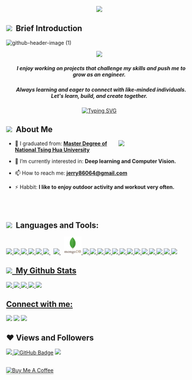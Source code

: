 <div align=center>
<img src="https://github.com/Anmol-Baranwal/Cool-GIFs-For-GitHub/assets/74038190/8aa99f6c-267d-4977-9cd3-1a4c11675863" width="500">
</div>

## <img src="https://github.com/Anmol-Baranwal/Cool-GIFs-For-GitHub/assets/74038190/51865424-10f2-4859-8055-b62b1c0d8d36" width="60">&nbsp; Brief Introduction
![github-header-image (1)](https://github.com/jerryold/jerryold/assets/12774427/f5034034-7810-47ab-958e-f076cf95b028)

<div align="center">
       <img src="https://user-images.githubusercontent.com/74038190/212748842-9fcbad5b-6173-4175-8a61-521f3dbb7514.gif" width="700">
</div>

<h5 align="center"><em>&ensp; I enjoy working on projects that challenge my skills and push me to grow as an engineer.</em></h5>
<h5 align="center"><em>&ensp; Always learning and eager to connect with like-minded individuals. Let's learn, build, and create together.</em></h5>

<div align="center">
       
[![Typing SVG](https://readme-typing-svg.demolab.com?font=Fira+Code&weight=200&size=18&duration=4000&pause=100&color=82582FE1&center=true&random=false&width=435&lines=Feel+free+to+reach+out+and+connect!;I'm+always+interested+in+meeting+new+people+)](https://git.io/typing-svg)

</div>





## <img src="https://github.com/Anmol-Baranwal/Cool-GIFs-For-GitHub/assets/74038190/4503d891-510a-4ebd-94c4-ef8958a2e8d4" width="60">&nbsp; About Me
<img align="right" src="https://github.com/Anmol-Baranwal/Cool-GIFs-For-GitHub/assets/74038190/9d0fd0c4-5c7f-4122-b884-64a1e1685d2d" width="200">

- 🔭 I graduated from: **[Master Degree of National Tsing Hua University](https://nthu-en.site.nthu.edu.tw/)**

- 🌱 I’m currently interested in: **Deep learning and Computer Vision.**
       
- 📫 How to reach me: **jerry86064@gmail.com**
        
- ⚡ Habbit: **I like to enjoy outdoor activity and workout very often.**


<br></br>

  
    

    

## <img src="https://github.com/Anmol-Baranwal/Cool-GIFs-For-GitHub/assets/74038190/b3fef2db-e671-4610-bb84-1d65533dc5fb" width="60">&nbsp; Languages and Tools:

<p align="left"> 
    <a href="https://developer.mozilla.org/en-US/docs/Web/JavaScript" target="_blank"> <img src="https://img.icons8.com/color/64/000000/javascript.png"/> </a> 
    <a href="https://www.w3.org/html/" target="_blank"> <img src="https://img.icons8.com/color/64/000000/html-5.png"/> </a> 
    <a href="https://www.w3schools.com/css/" target="_blank"> <img src="https://img.icons8.com/color/64/000000/css3.png"/> </a> 
    <a href="https://getbootstrap.com" target="_blank"> <img src="https://img.icons8.com/color/64/000000/bootstrap.png"/> </a> 
    <a href="https://www.python.org" target="_blank"> <img src="https://img.icons8.com/color/64/000000/python.png"/> </a> 
    <a style="padding-right:8px;" href="https://nodejs.org" target="_blank"> <img src="https://img.icons8.com/color/64/000000/nodejs.png"/> </a> 
    <a style="padding-right:8px;" href="https://www.mysql.com/" target="_blank"> <img src="https://img.icons8.com/fluent/64/000000/mysql-logo.png"/> </a>
    <a href="https://www.mongodb.com/" target="_blank"> <img src="https://raw.githubusercontent.com/devicons/devicon/master/icons/mongodb/mongodb-original-wordmark.svg" alt="mongodb" width="48" height="48"/> </a> 
    <a href="https://git-scm.com/" target="_blank"> <img src="https://img.icons8.com/color/64/000000/git.png"/> </a> 
    <a href="https://www.cprogramming.com/" target="_blank"> <img src="https://img.icons8.com/color/64/000000/c-programming.png"/> </a>
    <a href="https://www.tensorflow.org/?hl=zh-tw" target="_blank"> <img src="https://img.icons8.com/color/64/000000/tensorflow.png"/> </a>
    <a href="https://developer.android.com/studio?gclid=CjwKCAjwp_GJBhBmEiwALWBQk5SwVnsCJ1XbDjIIeXgbknFbXzMhHhapaaUr-3rO_Rph0Xl7d_yE6hoCcAoQAvD_BwE&gclsrc=aw.ds" target="_blank"> <img src="https://img.icons8.com/color/64/000000/android-os.png"/>
    <a href="https://angular.io/" target="_blank"> <img src="https://img.icons8.com/color/64/000000/angularjs.png"/>
    <a href="https://selenium-python.readthedocs.io/" target="_blank"> <img src="https://img.icons8.com/color/64/000000/selenium-test-automation.png"/>
    <a href="https://aws.amazon.com/tw/?nc2=h_lg" target="_blank"> <img src="https://img.icons8.com/color/64/000000/amazon-web-services.png"/>
    <a href="https://pytorch.org/" target="_blank"> <img src="https://www.vectorlogo.zone/logos/pytorch/pytorch-icon.svg"/>
    <a href="https://opencv.org/" target="_blank"> <img src="https://www.vectorlogo.zone/logos/opencv/opencv-icon.svg"/>
    <a href="https://www.sqlite.org/index.html" target="_blank"> <img src="https://www.vectorlogo.zone/logos/sqlite/sqlite-icon.svg"/>
    <a href="https://unity.com/" target="_blank"> <img src="https://www.vectorlogo.zone/logos/unity3d/unity3d-icon.svg"/>
    <a href="https://www.linux.org/" target="_blank"> <img src="https://img.icons8.com/color/64/000000/linux--v2.png"/>
    <a href="https://www.djangoproject.com/" target="_blank"> <img src="https://img.icons8.com/color/64/000000/django.png"/>
    
    



</p>








## <img src="https://github.com/Anmol-Baranwal/Cool-GIFs-For-GitHub/assets/74038190/0b335028-1d3d-4ee5-b5b3-a373d499be7e" width="60">&nbsp; My Github Stats

![](http://github-profile-summary-cards.vercel.app/api/cards/profile-details?username=jerryold&theme=vision_friendly_dark)
![](http://github-profile-summary-cards.vercel.app/api/cards/repos-per-language?username=jerryold&theme=vision_friendly_dark)
![](http://github-profile-summary-cards.vercel.app/api/cards/most-commit-language?username=jerryold&theme=vision_friendly_dark)
![](http://github-profile-summary-cards.vercel.app/api/cards/stats?username=jerryold&theme=vision_friendly_dark)
![](http://github-profile-summary-cards.vercel.app/api/cards/productive-time?username=jerryold&theme=vision_friendly_dark&utcOffset=8)


## Connect with me:
<p align="left">


<a href = "https://www.linkedin.com/in/sheng-che-jerry-kao-20abb618a/"><img src="https://user-images.githubusercontent.com/74038190/235294012-0a55e343-37ad-4b0f-924f-c8431d9d2483.gif" width="80"></a>
<a href = "https://www.facebook.com/profile.php?id=100001822796240"><img src="https://user-images.githubusercontent.com/74038190/235294010-ec412ef5-e3da-4efa-b1d4-0ab4d4638755.gif" width="80"></a>
<a href = "https://www.instagram.com/jerryold_0602/"><img src="https://user-images.githubusercontent.com/74038190/235294013-a33e5c43-a01c-43f6-b44d-a406d8b4ab75.gif" width="80"></a>


</p>

## ❤ Views and Followers
<a href="https://github.com/Meghna-DAS/github-profile-views-counter">
    <img src="https://komarev.com/ghpvc/?username=jerryold">
</a>
<a href="https://github.com/jerryold?tab=followers"><img src="https://img.shields.io/github/followers/jerryold?label=Followers&style=social" alt="GitHub Badge"></a>

<img src="https://github.com/Anmol-Baranwal/Cool-GIFs-For-GitHub/assets/74038190/d48893bd-0757-481c-8d7e-ba3e163feae7" />
<br></br>


<a href="https://www.buymeacoffee.com/jerry86064" target="_blank"><img src="https://www.buymeacoffee.com/assets/img/custom_images/orange_img.png" alt="Buy Me A Coffee" style="height: 41px !important;width: 174px !important;box-shadow: 0px 3px 2px 0px rgba(190, 190, 190, 0.5) !important;-webkit-box-shadow: 0px 3px 2px 0px rgba(190, 190, 190, 0.5) !important;" ></a>
